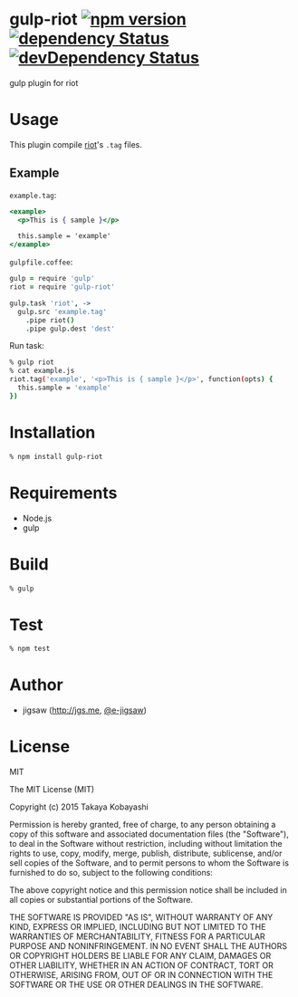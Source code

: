 gulp-riot  [![npm version](https://badge.fury.io/js/gulp-riot.svg)](http://badge.fury.io/js/gulp-riot) [![dependency Status](https://david-dm.org/e-jigsaw/gulp-riot/status.svg)](https://david-dm.org/e-jigsaw/gulp-riot) [![devDependency Status](https://david-dm.org/e-jigsaw/gulp-riot/dev-status.svg)](https://david-dm.org/e-jigsaw/gulp-riot#info=devDependencies)
=========

gulp plugin for riot

# Usage

This plugin compile [riot](https://github.com/muut/riotjs)'s `.tag` files.

## Example

`example.tag`:

```jsx
<example>
  <p>This is { sample }</p>

  this.sample = 'example'
</example>
```

`gulpfile.coffee`:

```coffee
gulp = require 'gulp'
riot = require 'gulp-riot'

gulp.task 'riot', ->
  gulp.src 'example.tag'
    .pipe riot()
    .pipe gulp.dest 'dest'
```

Run task:

```sh
% gulp riot
% cat example.js
riot.tag('example', '<p>This is { sample }</p>', function(opts) {
  this.sample = 'example'
})
```

# Installation

```sh
% npm install gulp-riot
```

# Requirements

* Node.js
* gulp

# Build

```sh
% gulp
```

# Test

```sh
% npm test
```

# Author

* jigsaw (http://jgs.me, [@e-jigsaw](http://github.com/e-jigsaw))

# License

MIT

The MIT License (MIT)

Copyright (c) 2015 Takaya Kobayashi

Permission is hereby granted, free of charge, to any person obtaining a copy of this software and associated documentation files (the "Software"), to deal in the Software without restriction, including without limitation the rights to use, copy, modify, merge, publish, distribute, sublicense, and/or sell copies of the Software, and to permit persons to whom the Software is furnished to do so, subject to the following conditions:

The above copyright notice and this permission notice shall be included in all copies or substantial portions of the Software.

THE SOFTWARE IS PROVIDED "AS IS", WITHOUT WARRANTY OF ANY KIND, EXPRESS OR IMPLIED, INCLUDING BUT NOT LIMITED TO THE WARRANTIES OF MERCHANTABILITY, FITNESS FOR A PARTICULAR PURPOSE AND NONINFRINGEMENT. IN NO EVENT SHALL THE AUTHORS OR COPYRIGHT HOLDERS BE LIABLE FOR ANY CLAIM, DAMAGES OR OTHER LIABILITY, WHETHER IN AN ACTION OF CONTRACT, TORT OR OTHERWISE, ARISING FROM, OUT OF OR IN CONNECTION WITH THE SOFTWARE OR THE USE OR OTHER DEALINGS IN THE SOFTWARE.
